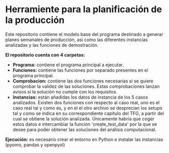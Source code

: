 # Herramiente para la planificación de la producción
Este repositorio contiene el modelo base del programa destinado a generar planes semanales de producción, así como las diferentes instancias analizadas y las funciones de demostración.

**El repositorio cuenta con 4 carpetas:**
- **Programa:** contiene el programa principal a ejecutar.
- **Funciones:** contiene las funciones por separado presentes en el programa principal.
- **Comprobacion:** contiene las dos funciones necesarias si se quiere comprobar la validez de las soluciones. Estas comprobaciones lanzan avisos si la solución no cumple con los requisitos.
- **Instancias:** están añadidas los datos de instancia de los 5 casos analizados. Existen dos funciones con respecto al caso real, uno es el caso real tal y como es, y en el el otro archivo se desprecian los setups tal y como se indica en su correspondiente capítulo del TFG, a partir del cual se obtiene la solución analizada. Únicamente habría que coger estos datos e intercambiar la función 'create_test_data' por la que se desee para poder obtener las soluciones del análisis computacional.

**Ejecución:** es necesario crear el entorno en Python e instalar las instancias (pyomo, pandas y openpyxl)
